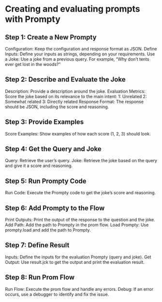 # Creating and evaluating prompts with Prompty

## Step 1: Create a New Prompty

Configuration: Keep the configuration and response format as JSON.
Define Inputs: Define your inputs as strings, depending on your requirements.
Use a Joke: Use a joke from a previous query. For example, “Why don’t tents ever get lost in the woods?”

## Step 2: Describe and Evaluate the Joke

Description: Provide a description around the joke.
Evaluation Metrics: Score the joke based on its relevance to the main intent:
1: Unrelated
2: Somewhat related
3: Directly related
Response Format: The response should be JSON, including the score and reasoning.

## Step 3: Provide Examples

Score Examples: Show examples of how each score (1, 2, 3) should look.

## Step 4: Get the Query and Joke

Query: Retrieve the user’s query.
Joke: Retrieve the joke based on the query and give it a score and reasoning.

## Step 5: Run Prompty Code

Run Code: Execute the Prompty code to get the joke’s score and reasoning.

## Step 6: Add Prompty to the Flow

Print Outputs: Print the output of the response to the question and the joke.
Add Path: Add the path to Prompty in the prom flow.
Load Prompty: Use prompty.load and add the path to Prompty.

## Step 7: Define Result

Inputs: Define the inputs for the evaluation Prompty (query and joke).
Get Output: Use result.jck to get the output and print the evaluation result.

## Step 8: Run Prom Flow

Run Flow: Execute the prom flow and handle any errors.
Debug: If an error occurs, use a debugger to identify and fix the issue.
